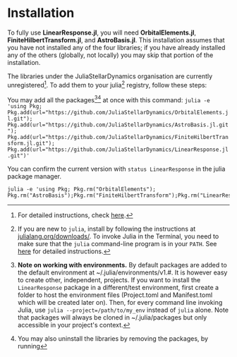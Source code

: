 # Installation

To fully use **LinearResponse.jl**, you will need **OrbitalElements.jl**, **FiniteHilbertTransform.jl**, and **AstroBasis.jl**. This installation assumes that you have not installed any of the four libraries; if you have already installed any of the others (globally, not locally) you may skip that portion of the installation.

The libraries under the JuliaStellarDynamics organisation are currently unregistered[^1]. To add them to your julia[^2] registry, follow these steps:

You may add all the packages[^3][^4] at once with this command:
    ```
    julia -e 'using Pkg; Pkg.add(url="https://github.com/JuliaStellarDynamics/OrbitalElements.jl.git"); Pkg.add(url="https://github.com/JuliaStellarDynamics/AstroBasis.jl.git"); Pkg.add(url="https://github.com/JuliaStellarDynamics/FiniteHilbertTransform.jl.git"); Pkg.add(url="https://github.com/JuliaStellarDynamics/LinearResponse.jl.git")'
    ```

You can confirm the current version with `status LinearResponse` in the julia package manager.

[^1]: For detailed instructions, check [here](https://pkgdocs.julialang.org/v1/managing-packages/#Adding-unregistered-packages).

[^2]: If you are new to `julia`, install by following the instructions at [julialang.org/downloads/](https://julialang.org/downloads/). To invoke Julia in the Terminal, you need to make sure that the `julia` command-line program is in your `PATH`. 
See [here](https://julialang.org/downloads/platform/#optional_add_julia_to_path) for detailed instructions.

[^3]: **Note on working with environments.** By default packages are added to the default environment at ~/.julia/environments/v1.#. It is however easy to create other, independent, projects. If you want to install the `LinearResponse` package in a different/test environment, first create a folder to host the environment files (Project.toml and Manifest.toml which will be created later on). Then, for every command line invoking Julia, use `julia --project=/path/to/my_env` instead of `julia` alone. Note that packages will always be cloned in ~/.julia/packages but only accessible in your project's context.

[^4]: You may also uninstall the libraries by removing the packages, by running
```
julia -e 'using Pkg; Pkg.rm("OrbitalElements"); Pkg.rm("AstroBasis");Pkg.rm("FiniteHilbertTransform");Pkg.rm("LinearResponse");'
```
